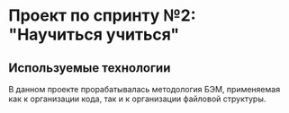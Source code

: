 # Проект по спринту №2: "Научиться учиться"

## Используемые технологии

В данном проекте прорабатывалась методология БЭМ, применяемая как к организации кода, так и к организации файловой структуры.